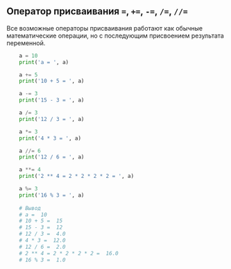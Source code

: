 Оператор присваивания `=`, `+=`, `-=`, `/=`, `//=`
---

Все возможные операторы присваивания работают как обычные 
математические операции, но с последующим присвоением результата
переменной.

```python
    a = 10
    print('a = ', a)

    a += 5
    print('10 + 5 = ', a)

    a -= 3
    print('15 - 3 = ', a)

    a /= 3
    print('12 / 3 = ', a)

    a *= 3
    print('4 * 3 = ', a)

    a //= 6
    print('12 / 6 = ', a)

    a **= 4
    print('2 ** 4 = 2 * 2 * 2 * 2 = ', a)

    a %= 3
    print('16 % 3 = ', a)
    
    # Вывод
    # a =  10
    # 10 + 5 =  15
    # 15 - 3 =  12
    # 12 / 3 =  4.0
    # 4 * 3 =  12.0
    # 12 / 6 =  2.0
    # 2 ** 4 = 2 * 2 * 2 * 2 =  16.0
    # 16 % 3 =  1.0
```







